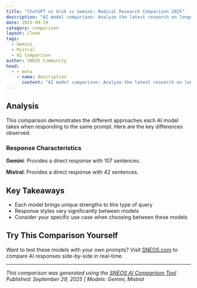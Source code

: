 ```yaml
---
title: "ChatGPT vs Grok vs Gemini: Medical Research Comparison 2025"
description: "AI model comparison: Analyze the latest research on longevity supplements - what actually works?..."
date: 2025-09-29
category: comparison
layout: Clean
tags:
  - Gemini
  - Mistral
  - AI Comparison
author: SNEOS Community
head:
  - - meta
    - name: description
      content: "AI model comparison: Analyze the latest research on longevity supplements - what actually works?..."
---
```


<ChatComparison
  title="ChatGPT vs Grok vs Gemini: Medical Research Comparison 2025"
  prompt="Analyze the latest research on longevity supplements - what actually works?"
  :responses='{
    "Gemini": "Okay, let\u0027s delve into the fascinating (and often hyped) world of longevity supplements and analyze what the latest research suggests actually has a potential impact, separating the wheat from the chaff.\n\n**Important Disclaimer:**  This is a rapidly evolving field.  Research findings can change, and what shows promise in animal studies may not translate to humans.  *Always consult with your doctor or a qualified healthcare professional before taking any supplements, especially if you have existing health conditions or are taking medications.*  This information is for informational purposes only and is not a substitute for professional medical advice.\n\n**Key Considerations Before Evaluating Supplements:**\n\n*   **Human Studies are Crucial:**  Much of the initial research on longevity supplements is done on model organisms like yeast, worms (C. elegans), fruit flies, and mice. While these are valuable starting points, **human studies are essential** to determine if the effects translate to humans, and if the dosages are safe and effective.\n*   **Mechanism of Action:** Understanding *how* a substance is supposed to work can help evaluate its potential. Does it target a known aging pathway (e.g., cellular senescence, mTOR, sirtuins, autophagy)? Is there a plausible explanation for its purported benefits?\n*   **Dosage and Bioavailability:**  The dosage used in studies matters.  Also, can the body effectively absorb and utilize the substance (bioavailability)?  Some substances may be poorly absorbed, rendering oral supplementation ineffective.\n*   **Safety Profile:**  A supplement that extends lifespan but causes significant side effects is not a desirable option.  Long-term safety data is especially important for longevity interventions.\n*   **Individual Variability:**  Genetics, lifestyle, and overall health can influence how an individual responds to a supplement.  What works for one person may not work for another.\n*   **Quality Control:** The supplement industry is not always tightly regulated.  Look for products that have been third-party tested for purity and potency (e.g., by USP, NSF International, or ConsumerLab.com).\n\n**Supplements with Some Evidence for Potential Longevity Benefits (in Humans, or with Strong Preclinical Data Supporting Human Trials):**\n\n1.  **Nicotinamide Mononucleotide (NMN) and Nicotinamide Riboside (NR):**\n\n    *   **What they are:** Precursors to NAD\u002B, a crucial coenzyme involved in cellular energy production, DNA repair, and other essential processes. NAD\u002B levels decline with age.\n    *   **Mechanism:**  Boosting NAD\u002B levels is thought to improve cellular function, enhance mitochondrial health, and activate sirtuins (longevity-associated proteins).\n    *   **Research:**\n        *   **Human studies:** Some human trials suggest that NMN and NR can increase NAD\u002B levels and may improve some metabolic parameters (e.g., insulin sensitivity, blood lipid profiles). Some studies have demonstrated improvements in physical performance.\n        *   **Animal studies:**  Extensive research in mice has shown that NMN can extend lifespan, improve cardiovascular health, and protect against neurodegenerative diseases.\n    *   **Caveats:** Long-term effects are still being studied. Optimal dosage is not yet fully established. Some individuals report side effects like flushing or gastrointestinal upset.\n    *   **Latest:** Trials are ongoing to determine efficacy in various health conditions related to aging.\n\n2.  **Resveratrol:**\n\n    *   **What it is:** A polyphenol found in grapes, red wine, and other plants.\n    *   **Mechanism:**  Activates sirtuins, has antioxidant and anti-inflammatory properties, and may improve mitochondrial function.\n    *   **Research:**\n        *   **Human studies:** Some studies suggest that resveratrol can improve cardiovascular health, insulin sensitivity, and cognitive function. However, the bioavailability of resveratrol is relatively low, and high doses may be needed to achieve significant effects.\n        *   **Animal studies:** Resveratrol has been shown to extend lifespan in some animal models, but the results are inconsistent.\n    *   **Caveats:** The evidence for lifespan extension in humans is weak. Bioavailability is a major limitation. Some potential interactions with medications.\n    *   **Latest:** Research is focusing on enhancing bioavailability through formulations like micronized resveratrol or combinations with other compounds.\n\n3.  **Spermidine:**\n\n    *   **What it is:** A polyamine found in foods like wheat germ, soybeans, and aged cheese.\n    *   **Mechanism:**  Induces autophagy (cellular \u0022self-cleaning\u0022), which removes damaged cellular components and promotes cellular health.\n    *   **Research:**\n        *   **Human studies:** Observational studies have linked higher spermidine intake with reduced risk of age-related diseases and increased lifespan.  Some intervention studies suggest cognitive benefits.\n        *   **Animal studies:** Spermidine has been shown to extend lifespan in yeast, worms, flies, and mice.\n    *   **Caveats:** More human intervention trials are needed to confirm the benefits. Dosage and long-term safety need further investigation.\n    *   **Latest:** Clinical trials are exploring the effects of spermidine on cognitive function, cardiovascular health, and immune function.\n\n4.  **Metformin:**\n\n    *   **What it is:** A commonly prescribed medication for type 2 diabetes.\n    *   **Mechanism:**  Complex and not fully understood, but it appears to improve insulin sensitivity, reduce inflammation, and activate AMPK (a cellular energy sensor).\n    *   **Research:**\n        *   **Human studies:** Observational studies have suggested that metformin users may have a lower risk of age-related diseases and increased lifespan. The TAME (Targeting Aging with Metformin) trial is a large-scale study investigating the effects of metformin on age-related outcomes in non-diabetic individuals.\n        *   **Animal studies:** Metformin has been shown to extend lifespan in some animal models.\n    *   **Caveats:** Metformin can cause side effects, such as gastrointestinal upset. It is a prescription medication and should only be taken under the supervision of a doctor. Its use for longevity in healthy individuals is still controversial.\n    *   **Latest:** The TAME trial results are eagerly awaited and could provide important insights into the potential of metformin as an anti-aging intervention.\n\n5.  **Curcumin:**\n\n    *   **What it is:** A compound found in turmeric.\n    *   **Mechanism:**  Has antioxidant, anti-inflammatory, and anti-amyloid properties.\n    *   **Research:**\n        *   **Human studies:** Some studies suggest that curcumin can improve cognitive function, reduce inflammation, and alleviate pain. However, the bioavailability of curcumin is very low.\n        *   **Animal studies:** Curcumin has been shown to extend lifespan in some animal models.\n    *   **Caveats:** Poor bioavailability is a major limitation. Formulations that enhance bioavailability (e.g., with piperine or liposomal curcumin) may be more effective.\n    *   **Latest:** Research is focused on improving the bioavailability of curcumin and investigating its potential in preventing or treating age-related diseases.\n\n6.  **Alpha-Lipoic Acid (ALA):**\n\n    *   **What it is:** A naturally occurring antioxidant.\n    *   **Mechanism:**  May improve mitochondrial function, reduce oxidative stress, and improve insulin sensitivity.\n    *   **Research:**\n        *   **Human studies:** Some studies suggest that ALA can improve diabetic neuropathy, reduce blood pressure, and improve cognitive function.\n        *   **Animal studies:** ALA has been shown to extend lifespan in some animal models.\n    *   **Caveats:** The evidence for lifespan extension in humans is limited.\n    *   **Latest:** Being researched for its effects on mitochondrial health and cognitive decline.\n\n7.  **Glycine and NAC (N-Acetylcysteine):**\n\n    *   **What they are:** Glycine is an amino acid, and NAC is a precursor to glutathione (a powerful antioxidant).\n    *   **Mechanism:** Together they boost glutathione levels, reduce oxidative stress, and improve mitochondrial function.\n    *   **Research:**\n        *   **Human Studies:** Emerging studies suggest that this combination may improve multiple age-related deficits, including oxidative stress, inflammation, endothelial dysfunction, insulin resistance, and mitochondrial dysfunction.\n        *   **Animal Studies:** Show promise in promoting healthy aging.\n    *   **Caveats:** More research is needed.\n\n**Supplements with Less Convincing Evidence or Significant Caveats:**\n\n*   **Telomere-related supplements:** While telomere shortening is associated with aging, directly manipulating telomere length with supplements is complex and potentially risky.  There\u0027s limited evidence that these supplements are safe or effective.\n*   **Many \u0022anti-aging\u0022 proprietary blends:** Often contain a mix of ingredients with little scientific backing or unclear dosages.\n*   **Most herbal remedies marketed for longevity:**  While some herbs may have health benefits, the evidence for lifespan extension is generally weak.\n\n**The Importance of Lifestyle:**\n\nIt\u0027s crucial to remember that supplements are *adjuncts* to a healthy lifestyle, not replacements for it. The most effective strategies for promoting longevity include:\n\n*   **Healthy Diet:**  A balanced diet rich in fruits, vegetables, whole grains, and lean protein.  Consider calorie restriction or intermittent fasting (with medical guidance).\n*   **Regular Exercise:**  Both aerobic and strength training.\n*   **Stress Management:**  Techniques like meditation, yoga, or spending time in nature.\n*   **Adequate Sleep:**  Aim for 7-9 hours of quality sleep per night.\n*   **Social Connection:**  Maintaining strong social relationships.\n*   **Avoidance of Smoking and Excessive Alcohol Consumption:**\n\n**In Conclusion:**\n\nThe field of longevity supplements is exciting but still in its early stages. While some supplements show promise, the evidence is often preliminary, and more research is needed, especially in humans.  A healthy lifestyle remains the foundation for promoting longevity.  Always consult with your doctor before taking any supplements, and be wary of exaggerated claims. Focus on evidence-based strategies and prioritize a holistic approach to health and well-being.\n",
    "Mistral": "As of my last update in October 2023, the field of longevity research is rapidly evolving, with numerous studies exploring various supplements and their potential to extend lifespan and improve healthspan. Here are some of the most promising supplements based on recent research:\n\n### 1. **Resveratrol**\n- **Mechanism**: Activates sirtuins, particularly SIRT1, which are proteins involved in longevity and metabolic regulation.\n- **Efficacy**: Some studies suggest that resveratrol may mimic the effects of caloric restriction, which is known to extend lifespan in various organisms. However, human trials have shown mixed results, and more research is needed to confirm its benefits.\n\n### 2. **Metformin**\n- **Mechanism**: Inhibits mitochondrial complex I, leading to reduced ATP production and activation of AMPK, which regulates cellular energy homeostasis.\n- **Efficacy**: Metformin has been shown to extend lifespan in animal models and is currently being tested in human trials for its anti-aging effects. It is already widely used to treat type 2 diabetes.\n\n### 3. **Nicotinamide Mononucleotide (NMN)**\n- **Mechanism**: A precursor to nicotinamide adenine dinucleotide (NAD\u002B), which is essential for cellular energy metabolism and DNA repair.\n- **Efficacy**: Studies in mice have shown that NMN supplementation can improve mitochondrial function and extend lifespan. Human trials are ongoing to determine its effectiveness.\n\n### 4. **Nicotinamide Riboside (NR)**\n- **Mechanism**: Another precursor to NAD\u002B, similar to NMN.\n- **Efficacy**: NR has been shown to increase NAD\u002B levels and improve various aspects of health, including cardiovascular function and metabolic health. Human trials have shown promising results, but long-term effects on longevity are still under investigation.\n\n### 5. **Fisetin**\n- **Mechanism**: A plant polyphenol that has been shown to have neuroprotective and anti-inflammatory effects.\n- **Efficacy**: Animal studies suggest that fisetin may extend lifespan and improve cognitive function. Human trials are limited, but initial results are encouraging.\n\n### 6. **Pterostilbene**\n- **Mechanism**: Similar to resveratrol, it activates sirtuins and has antioxidant properties.\n- **Efficacy**: Some studies suggest that pterostilbene may have better bioavailability than resveratrol and could be more effective in promoting longevity. However, more research is needed to confirm its benefits.\n\n### 7. **Spermidine**\n- **Mechanism**: Induces autophagy, a cellular process that helps remove damaged cellular components.\n- **Efficacy**: Animal studies have shown that spermidine supplementation can extend lifespan and improve cognitive function. Human trials are ongoing.\n\n### 8. **Quercetin**\n- **Mechanism**: A flavonoid with antioxidant and anti-inflammatory properties.\n- **Efficacy**: Some studies suggest that quercetin may have beneficial effects on cardiovascular health and longevity, but more research is needed to confirm its long-term benefits.\n\n### 9. **Astaxanthin**\n- **Mechanism**: A powerful antioxidant that protects cells from oxidative damage.\n- **Efficacy**: Animal studies have shown that astaxanthin may have anti-aging effects, but human trials are limited.\n\n### 10. **Curcumin**\n- **Mechanism**: A polyphenol with anti-inflammatory and antioxidant properties.\n- **Efficacy**: Some studies suggest that curcumin may have beneficial effects on various aspects of health, including cognitive function and cardiovascular health. However, its bioavailability is low, and more research is needed to confirm its long-term benefits.\n\n### Conclusion\nWhile many supplements show promise in animal studies, human trials are often limited, and long-term effects on longevity are not yet fully understood. It\u0027s important to consult with healthcare professionals before starting any supplement regimen, as individual responses can vary, and some supplements may interact with medications or have side effects.\n\nFor the most current information, it\u0027s advisable to refer to the latest scientific literature and consult with experts in the field of longevity research."
  }'
  published-date="15:15"
/>

## Analysis

This comparison demonstrates the different approaches each AI model takes when responding to the same prompt. Here are the key differences observed:

### Response Characteristics

**Gemini**: Provides a direct response with 107 sentences. 

**Mistral**: Provides a direct response with 42 sentences. 

## Key Takeaways

- Each model brings unique strengths to this type of query
- Response styles vary significantly between models
- Consider your specific use case when choosing between these models

## Try This Comparison Yourself

Want to test these models with your own prompts? Visit [SNEOS.com](https://sneos.com) to compare AI responses side-by-side in real-time.

---

*This comparison was generated using the [SNEOS AI Comparison Tool](https://sneos.com)*
*Published: September 29, 2025 | Models: Gemini, Mistral*
